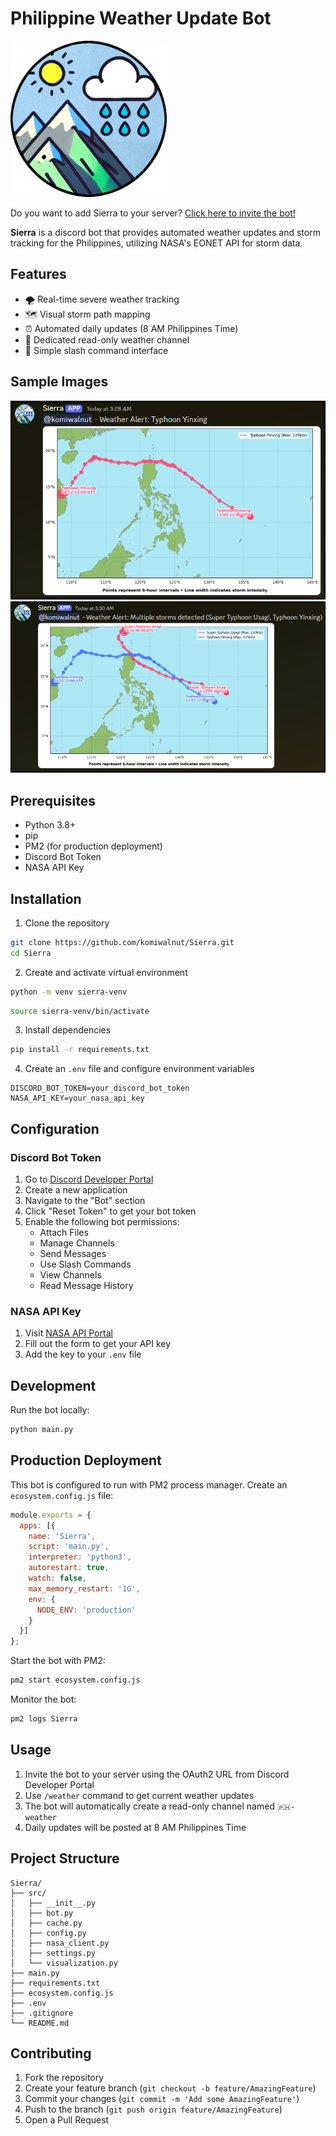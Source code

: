 # Philippine Weather Update Bot

<img src="images/Sierra.png" alt="Sierra's picture" width="250"/>

Do you want to add Sierra to your server? [Click here to invite the bot!](https://discord.com/oauth2/authorize?client_id=1310593510461935628)

**Sierra** is a discord bot that provides automated weather updates and storm tracking for the Philippines, utilizing NASA's EONET API for storm data.

## Features

- 🌪️ Real-time severe weather tracking
- 🗺️ Visual storm path mapping
- ⏰ Automated daily updates (8 AM Philippines Time)
- 📢 Dedicated read-only weather channel
- 🔄 Simple slash command interface

## Sample Images

<img src="images/sample-update.png" alt="Sierra's picture" width="550"/>
<img src="images/sample-update2.png" alt="Sierra's picture" width="550"/>

## Prerequisites

- Python 3.8+
- pip
- PM2 (for production deployment)
- Discord Bot Token
- NASA API Key

## Installation

1. Clone the repository
```bash
git clone https://github.com/komiwalnut/Sierra.git
cd Sierra
```

2. Create and activate virtual environment
```bash
python -m venv sierra-venv
```
```bash
source sierra-venv/bin/activate
```

3. Install dependencies
```bash
pip install -r requirements.txt
```

4. Create an `.env` file and configure environment variables
```env
DISCORD_BOT_TOKEN=your_discord_bot_token
NASA_API_KEY=your_nasa_api_key
```

## Configuration

### Discord Bot Token
1. Go to [Discord Developer Portal](https://discord.com/developers/applications)
2. Create a new application
3. Navigate to the "Bot" section
4. Click "Reset Token" to get your bot token
5. Enable the following bot permissions:
   - Attach Files
   - Manage Channels
   - Send Messages
   - Use Slash Commands
   - View Channels
   - Read Message History

### NASA API Key
1. Visit [NASA API Portal](https://api.nasa.gov/)
2. Fill out the form to get your API key
3. Add the key to your `.env` file

## Development

Run the bot locally:
```bash
python main.py
```

## Production Deployment

This bot is configured to run with PM2 process manager. Create an `ecosystem.config.js` file:

```javascript
module.exports = {
  apps: [{
    name: 'Sierra',
    script: 'main.py',
    interpreter: 'python3',
    autorestart: true,
    watch: false,
    max_memory_restart: '1G',
    env: {
      NODE_ENV: 'production'
    }
  }]
};
```

Start the bot with PM2:
```bash
pm2 start ecosystem.config.js
```

Monitor the bot:
```bash
pm2 logs Sierra
```

## Usage

1. Invite the bot to your server using the OAuth2 URL from Discord Developer Portal
2. Use `/weather` command to get current weather updates
3. The bot will automatically create a read-only channel named `🇵🇭-weather`
4. Daily updates will be posted at 8 AM Philippines Time

## Project Structure
```
Sierra/
├── src/
│   ├── __init__.py
│   ├── bot.py            
│   ├── cache.py          
│   ├── config.py
│   ├── nasa_client.py    
│   ├── settings.py  
│   └── visualization.py         
├── main.py
├── requirements.txt
├── ecosystem.config.js
├── .env
├── .gitignore
└── README.md
```

## Contributing

1. Fork the repository
2. Create your feature branch (`git checkout -b feature/AmazingFeature`)
3. Commit your changes (`git commit -m 'Add some AmazingFeature'`)
4. Push to the branch (`git push origin feature/AmazingFeature`)
5. Open a Pull Request

